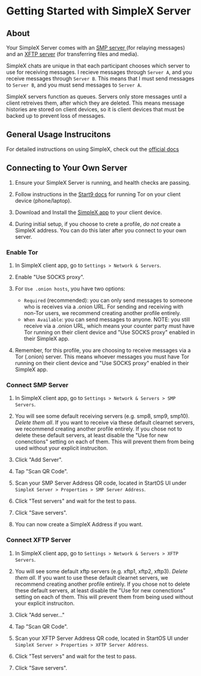 # Getting Started with SimpleX Server

## About

Your SimpleX Server comes with an <a href="https://simplex.chat/docs/server.html" target="_blank">SMP server </a>(for relaying messages) and an <a href="https://simplex.chat/docs/xftp-server.html" target="_blank">XFTP server</a> (for transferring files and media).

SimpleX chats are unique in that each participant chooses which server to use for receiving messages. I recieve messages through `Server A`, and you receive messages through `Server B`. This means that I must send messages to `Server B`, and you must send messages to `Server A`.

SimpleX servers function as queues. Servers only store messages until a client retreives them, after which they are deleted. This means message histories are stored on client devices, so it is client devices that must be backed up to prevent loss of messages.

## General  Usage Instrucitons

For detailed instructions on using SimpleX, check out the <a href="https://simplex.chat/docs/guide/readme.html" target="_blank">official docs</a>

## Connecting to Your Own Server

1. Ensure your SimpleX Server is running, and health checks are passing.

1. Follow instructions in the <a href="https://docs.start9.com">Start9 docs</a> for running Tor on your client device (phone/laptop).

1. Download and Install the <a href="https://simplex.chat/" target="_blank">SimpleX app</a> to your client device.

1. During initial setup, if you choose to crete a profile, _do not_ create a SimpleX address. You can do this later after you connect to your own server.

### Enable Tor

1. In SimpleX client app, go to `Settings > Network & Servers`.

1. Enable "Use SOCKS proxy".

1. For `Use .onion hosts`, you have two options:
	- `Required` (recommended): you can only send messages to someone who is receives via  a .onion URL. For sending and receiving with non-Tor users, we recommend creating another profile entirely.
	- `When Available`: you can send messages to anyone. NOTE:  you still receive via a .onion URL, which means your counter party must have Tor running on their client device and "Use SOCKS proxy" enabled in their SimpleX app.

1. Remember, for this profile, you are choosing to receive messages via a Tor (.onion) server. This means whoever messages you must have Tor running on their client device and "Use SOCKS proxy" enabled in their SimpleX app.

### Connect SMP Server

1. In SimpleX client app, go to `Settings > Network & Servers > SMP Servers`.

1. You will see some default receiving servers (e.g. smp8, smp9, smp10). _Delete them all_. If you want to receive via these default clearnet servers, we recommend creating another profile entirely. If you chose not to delete these default servers, at least disable the "Use for new conenctions" setting on each of them. This will prevent them from being used without your explicit instruciton.

1. Click "Add Server".

1. Tap "Scan QR Code".

1. Scan your SMP Server Address QR code, located in StartOS UI under `SimpleX Server > Properties > SMP Server Address`.

1. Click "Test servers" and wait for the test to pass.

1. Click "Save servers".

1. You can now create a SimpleX Address if you want.

### Connect XFTP Server

1. In SimpleX client app, go to `Settings > Network & Servers > XFTP Servers`.

1. You will see some default xftp servers (e.g. xftp1, xftp2, xftp3). _Delete them all_. If you want to use these default clearnet servers, we recommend creating another profile entirely. If you chose not to delete these default servers, at least disable the "Use for new conenctions" setting on each of them. This will prevent them from being used without your explicit instruciton.

1. Click "Add server..."

1. Tap "Scan QR Code".

1. Scan your XFTP Server Address QR code, located in StartOS UI under `SimpleX Server > Properties > XFTP Server Address`.

1. Click "Test servers" and wait for the test to pass.

1. Click "Save servers".
